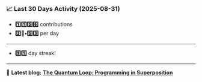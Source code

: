 <!--START_STATS-->
### 📈 Last 30 Days Activity (2025-08-31)  
- **1️⃣1️⃣5️⃣6️⃣** contributions  
- **3️⃣🎱•5️⃣3️⃣** per day
---
- **9️⃣1️⃣** day streak!
---
📝 **Latest blog:** [**The Quantum Loop: Programming in Superposition**](https://andriak.com/blog/quantum-loop)
<!--END_STATS-->
